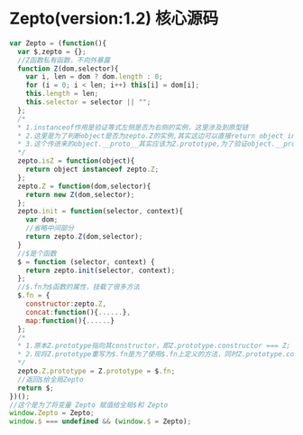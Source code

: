 <!--
 * @Author: wangyi
 * @Date: 2020-04-21 16:19:27
 * @LastEditTime: 2020-04-21 16:51:18
 * @LastEditors: Please set LastEditors
 * @Description: Zepto源码
 * @FilePath: /learningnotes/zepto/zepto.md
 -->

# Zepto(version:1.2) 核心源码

```javascript
var Zepto = (function(){
  var $,zepto = {};
  //Z函数私有函数，不向外暴露
  function Z(dom,selector){
    var i, len = dom ? dom.length : 0;
    for (i = 0; i < len; i++) this[i] = dom[i];
    this.length = len;
    this.selector = selector || "";
  };
  /*
  * 1.instanceof作用是验证等式左侧是否为右侧的实例，这里涉及到原型链
  * 2.这里是为了判断object是否为zepto.Z的实例,其实这边可以直接return object instanceof Z
  * 3.这个传进来的object.__proto__其实应该为Z.prototype,为了验证object.__proto__ === zepto.Z.prototype,将zepto.Z.prototype = $.fn
  */
  zepto.isZ = function(object){
    return object instanceof zepto.Z;
  };
  zepto.Z = function(dom,selector){
    return new Z(dom,selector);
  };
  zepto.init = function(selector, context){
    var dom;
    //省略中间部分
    return zepto.Z(dom,selector);
  }
  //$是个函数
  $ = function (selector, context) {
    return zepto.init(selector, context);
  };
  //$.fn为$函数的属性，挂载了很多方法
  $.fn = {
    constructor:zepto.Z,
    concat:function(){......},
    map:function(){......}
  };
  /*
  * 1.原本Z.prototype指向其constructor，即Z.prototype.constructor === Z;
  * 2.现将Z.prototype重写为$.fn是为了使用$.fn上定义的方法，同时Z.prototype.constructor = $.fn.constructor = zepto.Z
  */
  zepto.Z.prototype = Z.prototype = $.fn;
  //返回$给全局Zepto
  return $;
})();
//这个是为了将变量 Zepto 赋值给全局$和 Zepto
window.Zepto = Zepto;
window.$ === undefined && (window.$ = Zepto);
```
